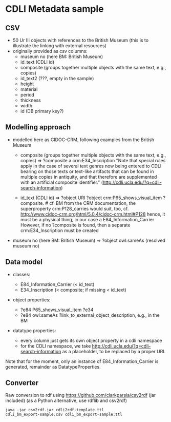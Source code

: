 CDLI Metadata sample
=

CSV
-
- 50 Ur III objects with references to the British Museum (this is to illustrate the linking with external resources)
- originally provided as csv
  columns:
	- museum no (here BM: British Museum)
	- id_text (CDLI id)
	- composite (groups together multiple objects with the same text, e.g., copies)
	- id_text2 (???, empty in the sample)
	- height
	- material
	- period
	- thickness
	- width
	- id (DB primary key?)

Modelling approach
-
- modelled here as CIDOC-CRM, following examples from the British Museum 
	- composite (groups together multiple objects with the same text, e.g., copies) => ?composite a crm:E34_Inscription
		"Note that special rules apply in the case of several text genres now being entered to CDLI bearing on those texts or text-like artifacts that can be found in multiple copies in antiquity, and that therefore are supplemented with an artificial composite identifier." (http://cdli.ucla.edu/?q=cdli-search-information)
	
	- id_text (CDLI id) => ?object URI
		?object crm:P65_shows_visual_item ?composite. # cf. BM
			from the CRM documentation, the superproperty crm:P128_carries would suit, too, cf. http://www.cidoc-crm.org/html/5.0.4/cidoc-crm.html#P128
			hence, it must be a physical thing, in our case a E84_Information_Carrier
  However, if no ?composite is found, then a separate crm:E34_Inscription must be created
 - museum no (here BM: British Museum) => ?object owl:sameAs (resolved museum no)

Data model
- 

- classes:
	- E84_Information_Carrier (< id_text)
	- E34_Inscription (< composite; if missing < id_text)

- object properties:
	- ?e84 P65_shows_visual_item ?e34
	- ?e84 owl:sameAs ?link_to_external_object_description, e.g., in the BM

- datatype properties:
	- every column just gets its own object property in a cdli namespace
	- for the CDLI namespace, we take http://cdli.ucla.edu/?q=cdli-search-information as a placeholder, to be replaced by a proper URL

Note that for the moment, only an instance of E84_Information_Carrier is generated, remainder as DatatypeProperties.
	
Converter
-

Raw conversion to rdf using https://github.com/clarkparsia/csv2rdf (jar included)
(as a Python alternative, use rdflib and csv2rdf)

<code>java -jar csv2rdf.jar cdli2rdf-template.ttl cdli_bm_export-sample.csv cdli_bm_export-sample.ttl</code>

